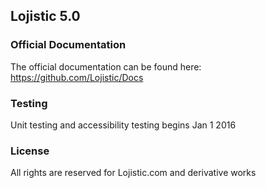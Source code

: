 ## Lojistic 5.0

### Official Documentation

The official documentation can be found here: https://github.com/Lojistic/Docs

### Testing

Unit testing and accessibility testing begins Jan 1 2016

### License

All rights are reserved for Lojistic.com and derivative works